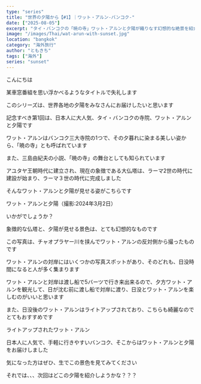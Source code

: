 ```yaml
---
type: "series"
title: "世界の夕陽から【#1】｜ワット・アルン-バンコク-"
date: ["2025-08-05"]
excerpt: "タイ・バンコクの「暁の寺」ワット・アルンと夕陽が織りなす幻想的な絶景を紹介します。チャオプラヤー川の対岸から望む夕暮れ時の美しい姿や、ライトアップされた夜の魅力、おすすめの鑑賞スポットまでを解説。三島由紀夫の小説の舞台としても知られるこの寺院で、心に残る特別な夕景を体験してみませんか？"
image: "/images/Thai/wat-arun-with-sunset.jpg"
location: "bangkok"
category: "海外旅行"
author: "ともきち"
tags: ["海外"]
series: "sunset"
---
```


こんにちは

某車窓番組を思い浮かべるようなタイトルで失礼します

このシリーズは、世界各地の夕陽をみなさんにお届けしたいと思います

記念すべき第1回は、日本人に大人気、タイ・バンコクの寺院、ワット・アルンと夕陽です

ワット・アルンはバンコク三大寺院の1つで、その夕暮れに染まる美しい姿から、「暁の寺」とも呼ばれています

また、三島由紀夫の小説、「暁の寺」の舞台としても知られています

アユタヤ王朝時代に建立され、現在の象徴である大仏塔は、ラーマ2世の時代に建設が始まり、ラーマ３世の時代に完成しました

そんなワット・アルンと夕陽が見せる姿がこちらです

ワット・アルンと夕陽（撮影:2024年3月2日）

いかがでしょうか？

象徴的な仏塔と、夕陽が見せる景色は、とても幻想的なものです

この写真は、チャオプラヤー川を挟んでワット・アルンの反対側から撮ったものです

ワット・アルンの対岸にはいくつかの写真スポットがあり、そのどれも、日没時間になると人が多く集まります

ワット・アルンと対岸は渡し船で5バーツで行き来出来るので、夕方ワット・アルンを観光して、日が沈む前に渡し船で対岸に渡り、日没とワット・アルンを楽しむのがいいと思います

また、日没後のワット・アルンはライトアップされており、こちらも綺麗なのでとてもおすすめです

ライトアップされたワット・アルン

日本人に人気で、手軽に行きやすいバンコク、そこからはワット・アルンと夕陽をお届けしました

気になった方はぜひ、生でこの景色を見てみてください

それでは、、、次回はどこの夕陽を紹介しようかな？？？
